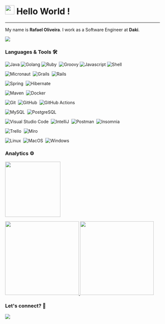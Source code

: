 <h1><img src="https://emojis.slackmojis.com/emojis/images/1531849430/4246/blob-sunglasses.gif?1531849430" width="30"/>
Hello World ! </h1> <hr>

My name is <b>Rafael Oliveira</b>. I work as a Software Engineer at <b>Daki</b>.

![](http://estruyf-github.azurewebsites.net/api/VisitorHit?user=oliveira-a-rafael&repo=oliveira-a-rafael&countColorcountColor)

### Languages & Tools 🛠  

![Java](https://img.shields.io/badge/-Java-05122A?style=flat&logo=Java&logoColor=white&color=orange)&nbsp;![Golang](https://img.shields.io/badge/-Golang-05122A?style=flat&logo=go&logoColor=white&color=orange)&nbsp;![Ruby](https://img.shields.io/badge/-Ruby-05122A?style=flat&logo=ruby&logoColor=white&color=orange)&nbsp;  ![Groovy](https://img.shields.io/badge/-Groovy-05122A?style=flat&logo=groovy&logoColor=white&color=orange)&nbsp;![Javascript](https://img.shields.io/badge/-Javascript-05122A?style=flat&logo=javascript&logoColor=white&color=orange)&nbsp;![Shell](https://img.shields.io/badge/Shell-05122A?style=flat&logo=gnu-bash&logoColor=white&color=orange)&nbsp;

![Micronaut](https://img.shields.io/badge/-Micronaut-05122A?style=flat&logo=micronaut&logoColor=white)&nbsp;
![Grails](https://img.shields.io/badge/-Grails-05122A?style=flat&logo=grails&logoColor-white
)&nbsp;
![Rails](https://img.shields.io/badge/-Rails-05122A?style=flat&logo=rubyonrails&logoColor=)&nbsp;

![Spring](https://img.shields.io/badge/-Spring-05122A?style=flat&logo=spring&logoColor-white
)&nbsp;
![Hibernate](https://img.shields.io/badge/-Hibernate-05122A?style=flat&logo=hibernate&logoColor-white
)&nbsp;

![Maven](https://img.shields.io/badge/-Maven-05122A?style=flat&logo=apache-maven&logoColor-white
)&nbsp;
![Docker](https://img.shields.io/badge/-Docker-05122A?style=flat&logo=docker&logoColor=whitte)&nbsp;

![Git](https://img.shields.io/badge/-Git-05122A?style=flat&logo=git)&nbsp;
![GitHub](https://img.shields.io/badge/-GitHub-05122A?style=flat&logo=github)&nbsp;
![GitHub Actions](https://img.shields.io/badge/GitHub%20Actions%20-05122A?style=flat&logo=github-actions&logoColor-white
)&nbsp;

![MySQL](https://img.shields.io/badge/-MySQL-05122A?style=flat&logo=mysql&logoColor-white
)&nbsp;
![PostgreSQL](https://img.shields.io/badge/-PostgreSQL-05122A?style=flat&logo=postgresql)&nbsp;

![Visual Studio Code](https://img.shields.io/badge/-Visual%20Studio%20Code-05122A?style=flat&logo=visual-studio-code&logoColor=007ACC)&nbsp;
![IntelliJ](https://img.shields.io/badge/-IntelliJ-05122A?style=flat&logo=jetbrains)&nbsp;
![Postman](https://img.shields.io/badge/-Postman-05122A?style=flat&logo=postman)&nbsp;
![Insomnia](https://img.shields.io/badge/-Insomnia-05122A?style=flat&logo=insomnia)&nbsp;

![Trello](https://img.shields.io/badge/-Trello-05122A?style=flat&logo=trello&logoColor-white
)&nbsp;
![Miro](https://img.shields.io/badge/-Miro-05122A?style=flat&logo=miro&logoColor-white
)&nbsp;

![Linux](https://img.shields.io/badge/-Linux-05122A?style=flat&logo=linux&logoColor-white
)&nbsp;
![MacOS](https://img.shields.io/badge/-MacOS-05122A?style=flat&logo=apple&logoColor-white
)&nbsp;
![Windows](https://img.shields.io/badge/-Windows-05122A?style=flat&logo=windows&logoColor-white
)&nbsp;


### Analytics ⚙️

<!-- ![Github Languages](https://github-readme-stats.vercel.app/api/top-langs/?username=oliveira-a-rafael&layout=default&count_private=true&langs_count=10)

![Github Statistics](https://github-readme-stats.vercel.app/api/?username=oliveira-a-rafael&count_private=true&show_icons=true)

![Github Contributions](https://github-readme-streak-stats.herokuapp.com/?user=oliveira-a-rafael&hide_border=true) -->

<p align="left">
  <img height="180em" src="https://github-readme-streak-stats.herokuapp.com/?user=oliveira-a-rafael" />
</p>  
  
<p align="left">
<a href="https://github.com/oliveira-a-rafael">
  <img height="240em" src="https://github-readme-stats.vercel.app/api/?username=oliveira-a-rafael&count_private=true&show_icons=true"/>
  <img height="240em" src="https://github-readme-stats.vercel.app/api/top-langs/?username=oliveira-a-rafael&layout=default&langs_count=8&hide=HCL"/>
</a>
</p>


### Let's connect? 🤝

<p align="left"><a href="https://www.linkedin.com/in/rafaoliveira85/"><img
src="https://img.shields.io/badge/-LinkedIn-0077B5?style=flat&logo=Linkedin&logoColor=white"/></a>
</p>